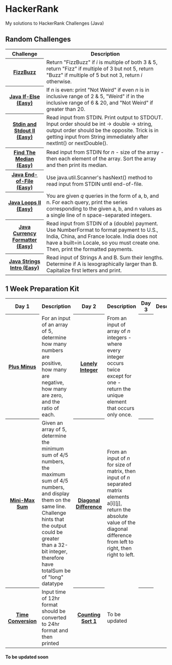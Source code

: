 # HackerRank
My solutions to HackerRank Challenges (Java) 

## Random Challenges
<table>
  
  <tr>
    <th>Challenge</th>
    <th>Description</th>
  </tr>
  
  <tr>
    <th><a href="Random Challenges/FizzBuzz.java"> FizzBuzz </a></td>
  <td>Return "FizzBuzz" if <i>i</i> is multiple of both 3 & 5, return "Fizz" if multiple of 3 but not 5, return "Buzz" if multiple of 5 but not 3, return <i>i</i> otherwise.</td>
  </tr>
  
  <tr>
    <th><a href="Random Challenges/If-Else.java"> Java If-Else (Easy) </a></td>
    <td>If <i>n</i> is even: print "Not Weird" if even <i>n</i> is in inclusive range of 2 & 5, "Weird" if in the inclusive range of 6 & 20, and "Not Weird" if greater than 20. </td>
  </tr>
  
  <tr>
    <th><a href="Random Challenges/Stdin and Stdout II.java"> Stdin and Stdout II (Easy)</a></td>
    <td>Read input from STDIN. Print output to STDOUT. Input order should be int -> double -> string, output order should be the opposite. Trick is in getting input from String immediately after nextInt() or nextDouble().</td>
  </tr>
  
  <tr>
    <th><a href="Random Challenges/Find The Median.java"> Find The Median (Easy) </a></th>
    <td> Read input from STDIN for <i>n</i> - size of the array - then each element of the array. Sort the array and then print its median.</td>
  </tr>
  
  <tr>
    <th> <a href="Random Challenges/Java End-of-File.java"> Java End-of-File (Easy) </a> </th>
    <td> Use java.util.Scanner's hasNext() method to read input from STDIN until end-of-file. </td>
  </tr>
  
  <tr>
  <th><a href="Random Challenges/Java Loops 2.java"> Java Loops II (Easy) </a></th>
  <td>You are given <i>q</i> queries in the form of a, b, and n. For each query, print the series corresponding to the given a, b, and n values as a single line of n space-separated integers.</td>
  </tr>
  
  <tr> 
  <th> <a href="Random Challenges/Java Currency Formatter.java"> Java Currency Formatter (Easy) </a> </th>
  <td> Read input from STDIN of a (double) payment. Use NumberFormat to format payment to U.S., India, China, and France locale. India does not have a built=in Locale, so you must create one. Then, print the formatted payments. </td> 
  </tr>
  
  <tr>
  <th> <a href="Random Challenges/Java Strings.java"> Java Strings Intro (Easy) </a> </th>
  <td> Read input of Strings A and B. Sum their lengths. Determine if A is lexographically larger than B. Capitalize first letters and print. </td> 
  </tr>
</table>


## 1 Week Preparation Kit

<table>
  <tr>
    <th> Day 1 </th> 
    <th> Description </th>
    <th> Day 2 </th>
    <th> Description </th> 
    <th> Day 3 </th>
    <th> Description </th>
    <th> Day 4 </th> 
    <th> Day 5 </th>
    <th> Day 6 </th>
    <th> Day 7 </th> 
  </tr>
  
  <tr>
    <th> <a href="1 Week Preparation Kit/Plus Minus.java"> Plus Minus </a> </th>
    <td> For an input of an array of 5, determine how many numbers are positive, how many are negative, how many are zero, and the ratio of each. </td>
    <th><a href="1 Week Preparation Kit/Lonely Integer.java"> Lonely Integer </a>  </th>
    <td> From an input of array of <i>n</i> integers - where every integer occurs twice except for one - return the unique element that occurs only once. </td>
    <th> </th>
    <td> </td>
    <th> </th>
    <td> </td>
    <th> </th>
    <td> </td<
  </tr>
  
  <tr>
    <th> <a href="1 Week Preparation Kit/Mini-Max Sum.java"> Mini-Max Sum </a> </th>
    <td> Given an array of 5, determine the minimum sum of 4/5 numbers, the maximum sum of 4/5 numbers, and display them on the same line. Challenge hints that the output could be greater than a 32-bit integer, therefore have totalSum be of "long" datatype</td>
    <th> <a href ="1 Week Preparation Kit/Diagonal Difference.java"> Diagonal Difference </a> </th>
    <td> From an input of <i>n</i> for size of matrix, then input of <i>n</i> separated matrix elements a[i][j], return the absolute value of the diagonal difference from left to right, then right to left. </td>
    <th> </th>
    <td> </td>
    <th> </th>
    <td> </td>
    <th> </th>
    <td> </td<
    
  </tr>
  
  <tr>
    <th> <a href="1 Week Preparation Kit/Time Conversion.java"> Time Conversion </a> </th>
    <td> Input time of 12hr format should be converted to 24hr format and then printed</td>
    <th> <a href=""> Counting Sort 1 </a> </th>
    <td> To be updated </td>
    <th> </th>
    <td> </td>
    <th> </th>
    <td> </td>
    <th> </th>
    <td> </td<
  </tr>
  
</table>


#### To be updated soon
